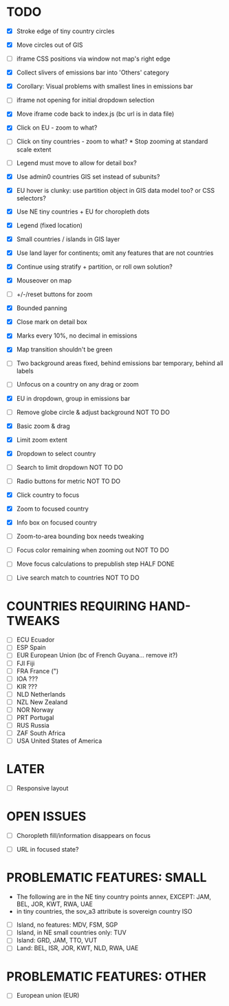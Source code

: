 TODO
====

  - [x] Stroke edge of tiny country circles
  - [x] Move circles out of GIS

  - [ ] iframe CSS positions via window not map's right edge

  - [x] Collect slivers of emissions bar into 'Others' category
  - [x] Corollary:  Visual problems with smallest lines in emissions bar

  - [ ] iframe not opening for initial dropdown selection
  - [x] Move iframe code back to index.js (bc url is in data file)

  - [x] Click on EU - zoom to what?
  - [ ] Click on tiny countries - zoom to what?
        * Stop zooming at standard scale extent
  - [ ] Legend must move to allow for detail box?

  - [x] Use admin0 countries GIS set instead of subunits?

  - [x] EU hover is clunky: use partition object in GIS data model too?  or CSS selectors?

  - [x] Use NE tiny countries + EU for choropleth dots
  - [x] Legend (fixed location)
  - [x] Small countries / islands in GIS layer
  - [x] Use land layer for continents; omit any features that are not countries

  - [x] Continue using stratify + partition, or roll own solution?
  - [x] Mouseover on map
  - [ ] +/-/reset buttons for zoom
  - [x] Bounded panning
  - [x] Close mark on detail box

  - [x] Marks every 10%, no decimal in emissions
  - [x] Map transition shouldn't be green
  - [ ] Two background areas
          fixed, behind emissions bar
          temporary, behind all labels

  - [ ] Unfocus on a country on any drag or zoom
  - [x] EU in dropdown, group in emissions bar

  - [ ] Remove globe circle & adjust background  NOT TO DO
  - [x] Basic zoom & drag
  - [x] Limit zoom extent
  - [x] Dropdown to select country
  - [ ] Search to limit dropdown  NOT TO DO
  - [ ] Radio buttons for metric  NOT TO DO
  - [x] Click country to focus
  - [x] Zoom to focused country
  - [x] Info box on focused country
  - [ ] Zoom-to-area bounding box needs tweaking
  - [ ] Focus color remaining when zooming out  NOT TO DO

  - [ ] Move focus calculations to prepublish step  HALF DONE

  - [ ] Live search match to countries  NOT TO DO


COUNTRIES REQUIRING HAND-TWEAKS
===============================

  - [ ] ECU Ecuador
  - [ ] ESP Spain
  - [ ] EUR European Union (bc of French Guyana... remove it?)
  - [ ] FJI   Fiji
  - [ ] FRA France (")
  - [ ] IOA ???
  - [ ] KIR ???
  - [ ] NLD Netherlands
  - [ ] NZL New Zealand
  - [ ] NOR Norway
  - [ ] PRT Portugal
  - [ ] RUS Russia
  - [ ] ZAF South Africa
  - [ ] USA United States of America

LATER
=====

  - [ ] Responsive layout


OPEN ISSUES
===========

  - [ ] Choropleth fill/information disappears on focus
  - [ ] URL in focused state?


PROBLEMATIC FEATURES: SMALL
==========================

  - The following are in the NE tiny country points annex, EXCEPT:
    JAM, BEL, JOR, KWT, RWA, UAE
  - in tiny countries, the sov_a3 attribute is sovereign country ISO

  - [ ] Island, no features: MDV, FSM, SGP
  - [ ] Island, in NE small countries only: TUV
  - [ ] Island: GRD, JAM, TTO, VUT
  - [ ] Land: BEL, ISR, JOR, KWT, NLD, RWA, UAE

PROBLEMATIC FEATURES: OTHER
===========================

  - [ ] European union (EUR)
